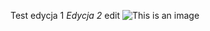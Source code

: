Test edycja 1
*Edycja 2*
edit
![This is an image](https://myoctocat.com/assets/images/base-octocat.svg)
